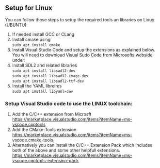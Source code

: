 
## Setup for Linux

You can follow these steps to setup the required tools an libraries on Linux (UBUNTU):

1. If needed install GCC or CLang
2. Install cmake using\
`sudo apt install cmake`
3. Install Visual Studio Code and setup the extensions as explained below.
You will need to download Visual Sudo Code from Microsofts webside under:
4. Install SDL2 and related libraries  
`sudo apt install libsadl2-dev`\
`sudo apt install libsadl2-image-dev`\
`sudo apt install libsadl2-ttf-dev`
5. Install the YAML libreires\
`sudo apt install libyaml-dev`

### Setup Visual Studio code to use the LINUX toolchain:

1. Add the C/C++ extension from Microsft https://marketplace.visualstudio.com/items?itemName=ms-vscode.cpptools
2. Add the CMake-Tools extension. https://marketplace.visualstudio.com/items?itemName=ms-vscode.cmake-tools
3. Alternatively you can install the C/C++ Extension Pack which includes both of the above and some other helpfull extensions. https://marketplace.visualstudio.com/items?itemName=ms-vscode.cpptools-extension-pack